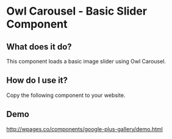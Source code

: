 # Owl Carousel - Basic Slider Component

## What does it do?

This component loads a basic image slider using Owl Carousel.

## How do I use it?

Copy the following component to your website.




## Demo

http://wpages.co/components/google-plus-gallery/demo.html